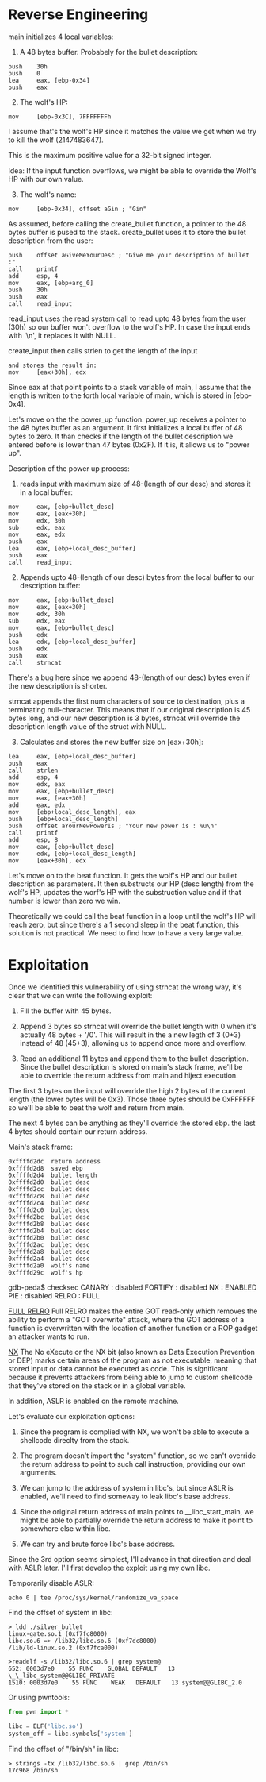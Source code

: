Reverse Engineering
===================
main initializes 4 local variables:

1. A 48 bytes buffer. Probabely for the bullet description:
```assembly
push    30h
push    0
lea     eax, [ebp-0x34]
push    eax
```

2. The wolf's HP:
```assembly
mov     [ebp-0x3C], 7FFFFFFFh
```

I assume that's the wolf's HP since it matches the value we get
when we try to kill the wolf (2147483647).

This is the maximum positive value for a 32-bit signed integer.

Idea: If the input function overflows, we might be able to override
the Wolf's HP with our own value.

3. The wolf's name:
```assembly
mov     [ebp-0x34], offset aGin ; "Gin"
```

As assumed, before calling the create_bullet function, a pointer
to the 48 bytes buffer is pused to the stack. create_bullet uses
it to store the bullet description from the user:

```assembly
push    offset aGiveMeYourDesc ; "Give me your description of bullet :"
call    printf
add     esp, 4
mov     eax, [ebp+arg_0]
push    30h
push    eax
call    read_input
```

read_input uses the read system call to read upto 48 bytes from
the user (30h) so our buffer won't overflow to the wolf's HP.
In case the input ends with '\n', it replaces it with NULL.

create_input then calls strlen to get the length of the input
```assembly
and stores the result in:
mov     [eax+30h], edx
```

Since eax at that point points to a stack variable of main,
I assume that the length is written to the forth local variable of
main, which is stored in [ebp-0x4].

Let's move on the the power_up function.
power_up receives a pointer to the 48 bytes buffer as an argument.
It first initializes a local buffer of 48 bytes to zero.
It than checks if the length of the bullet description we entered
before is lower than 47 bytes (0x2F). If it is, it allows us to "power up".

Description of the power up process:

1. reads input with maximum size of 48-(length of our desc)
and stores it in a local buffer:

```assembly
mov     eax, [ebp+bullet_desc]
mov     eax, [eax+30h]
mov     edx, 30h
sub     edx, eax
mov     eax, edx
push    eax
lea     eax, [ebp+local_desc_buffer]
push    eax
call    read_input
```

2. Appends upto 48-(length of our desc) bytes from the local
buffer to our description buffer: 
```assembly
mov     eax, [ebp+bullet_desc]
mov     eax, [eax+30h]
mov     edx, 30h
sub     edx, eax
mov     eax, [ebp+bullet_desc]
push    edx
lea     edx, [ebp+local_desc_buffer]
push    edx
push    eax
call    strncat
```

There's a bug here since we append 48-(length of our desc) bytes even
if the new description is shorter.

strncat appends the first num characters of source to destination, plus
a terminating null-character. This means that if our original description
is 45 bytes long, and our new description is 3 bytes, strncat will override
the description length value of the struct with NULL.

3. Calculates and stores the new buffer size on [eax+30h]:

```assembly
lea     eax, [ebp+local_desc_buffer]
push    eax
call    strlen
add     esp, 4
mov     edx, eax
mov     eax, [ebp+bullet_desc]
mov     eax, [eax+30h]
add     eax, edx
mov     [ebp+local_desc_length], eax
push    [ebp+local_desc_length]
push    offset aYourNewPowerIs ; "Your new power is : %u\n"
call    printf
add     esp, 8
mov     eax, [ebp+bullet_desc]
mov     edx, [ebp+local_desc_length]
mov     [eax+30h], edx
```

Let's move on to the beat function.
It gets the wolf's HP and our bullet description as parameters.
It then substructs our HP (desc length) from the wolf's HP, updates the worf's
HP with the substruction value and if that number is lower than zero we win.

Theoretically we could call the beat function in a loop until the wolf's HP
will reach zero, but since there's a 1 second sleep in the beat function,
this solution is not practical. We need to find how to have a very large value.

Exploitation
============
Once we identified this vulnerability of using strncat the wrong way,
it's clear that we can write the following exploit:

1. Fill the buffer with 45 bytes.

2. Append 3 bytes so strncat will override the bullet length with 0
when it's actually 48 bytes + '/0'. This will result in the a new legth of 3
(0+3) instead of 48 (45+3), allowing us to append once more and overflow.

3. Read an additional 11 bytes and append them to the bullet description.
Since the bullet description is stored on main's stack frame,
we'll be able to override the return address from main and hiject execution.

The first 3 bytes on the input will override the high 2 bytes of the current
length (the lower bytes will be 0x3). Those three bytes should be 0xFFFFFF
so we'll be able to beat the wolf and return from main.

The next 4 bytes can be anything as they'll override the stored ebp.
the last 4 bytes should contain our return address.

Main's stack frame:
```
0xffffd2dc	return address
0xffffd2d8	saved ebp
0xffffd2d4	bullet length
0xffffd2d0	bullet desc
0xffffd2cc	bullet desc
0xffffd2c8	bullet desc
0xffffd2c4	bullet desc
0xffffd2c0	bullet desc
0xffffd2bc	bullet desc
0xffffd2b8	bullet desc
0xffffd2b4	bullet desc
0xffffd2b0	bullet desc
0xffffd2ac	bullet desc
0xffffd2a8	bullet desc
0xffffd2a4	bullet desc
0xffffd2a0	wolf's name
0xffffd29c	wolf's hp
```

gdb-peda$ checksec
CANARY    : disabled
FORTIFY   : disabled
NX        : ENABLED
PIE       : disabled
RELRO     : FULL

[FULL RELRO](https://ctf101.org/binary-exploitation/relocation-read-only/)
Full RELRO makes the entire GOT read-only which removes the ability to perform
a "GOT overwrite" attack, where the GOT address of a function is overwritten
with the location of another function or a ROP gadget an attacker wants to run.

[NX](https://ctf101.org/binary-exploitation/no-execute/)
The No eXecute or the NX bit (also known as Data Execution Prevention or DEP)
marks certain areas of the program as not executable, meaning that stored input
or data cannot be executed as code. This is significant because it prevents
attackers from being able to jump to custom shellcode that they've stored on
the stack or in a global variable.

In addition, ASLR is enabled on the remote machine.

Let's evaluate our exploitation options:

1. Since the program is complied with NX, we won't be able to execute a shellcode
direclty from the stack.

2. The program doesn't import the "system" function, so we can't override the return address to point to such call instruction, providing our own arguments.

3. We can jump to the address of system in libc's, but since ASLR is enabled, we'll need to find someway to leak libc's base address.

4. Since the original return address of main points to \_\_libc_start_main, we might be able to partially override the return address to make it point to somewhere else within libc.

5. We can try and brute force libc's base address.

Since the 3rd option seems simplest, I'll advance in that direction and
deal with ASLR later. I'll first develop the exploit using my own libc.

Temporarily disable ASLR:
```
echo 0 | tee /proc/sys/kernel/randomize_va_space
```

Find the offset of system in libc:
```
> ldd ./silver_bullet
linux-gate.so.1 (0xf7fc8000)
libc.so.6 => /lib32/libc.so.6 (0xf7dc8000)
/lib/ld-linux.so.2 (0xf7fca000)

>readelf -s /lib32/libc.so.6 | grep system@
652: 0003d7e0    55 FUNC    GLOBAL DEFAULT   13 \_\_libc_system@@GLIBC_PRIVATE
1510: 0003d7e0    55 FUNC    WEAK   DEFAULT   13 system@@GLIBC_2.0
```

Or using pwntools:
```python
from pwn import *

libc = ELF('libc.so')
system_off = libc.symbols['system']
```

Find the offset of "/bin/sh" in libc:
```
> strings -tx /lib32/libc.so.6 | grep /bin/sh
17c968 /bin/sh
```
